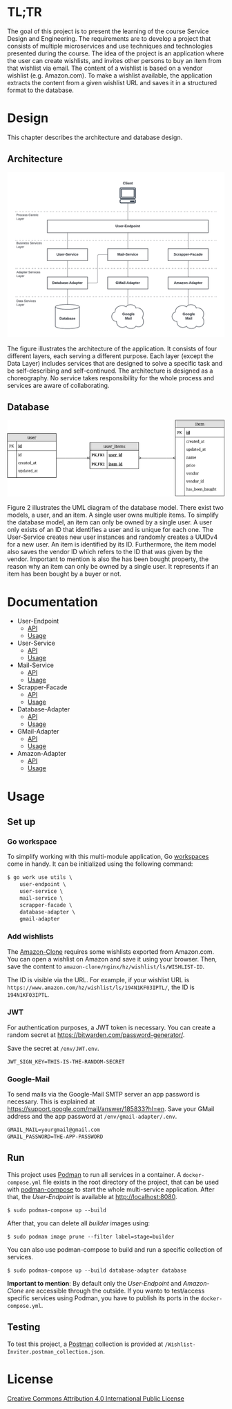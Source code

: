# TL;TR

The goal of this project is to present the learning of the course Service Design
and Engineering. The requirements are to develop a project that consists of 
multiple microservices and use techniques and technologies presented during the
course. The idea of the project is an application where the user can create
wishlists, and invites other persons to buy an item from that wishlist via 
email. The content of a wishlist is based on a vendor wishlist (e.g. 
Amazon.com). To make a wishlist available, the application extracts the content 
from a given wishlist URL and saves it in a structured format to the database.

# Design

This chapter describes the architecture and database design.

## Architecture

![architecture](./docs/img/architecture.png)

The figure illustrates the architecture of the application. It consists of four 
different layers, each serving a different purpose. Each layer (except the Data 
Layer) includes services that are designed to solve a specific task and be 
self-describing and self-continued. The architecture is designed as a 
choreography. No service takes responsibility for the whole process and services 
are aware of collaborating.

## Database

![database](./docs/img/erm.png)

Figure 2 illustrates the UML diagram of the database model. There exist two 
models, a user, and an item. A single user owns multiple items. To simplify the 
database model, an item can only be owned by a single user. A user only exists 
of an ID that identifies a user and is unique for each one. The User-Service 
creates new user instances and randomly creates a UUIDv4 for a new user. An item 
is identified by its ID. Furthermore, the item model also saves the vendor ID 
which refers to the ID that was given by the vendor. Important to mention is 
also the has been bought property, the reason why an item can only be owned by a
single user. It represents if an item has been bought by a buyer or not.

# Documentation

-   User-Endpoint
    -   [API](./docs/user-endpoint.md)
    -   [Usage](./user-endpoint/Readme.md)
-   User-Service
    -   [API](./docs/user-service.md)
    -   [Usage](./user-service/Readme.md)
-   Mail-Service
    -   [API](./docs/mail-service.md)
    -   [Usage](./mail-service/Readme.md)
-   Scrapper-Facade
    -   [API](./docs/scrapper-facade.md)
    -   [Usage](./scrapper-facade/Readme.md)
-   Database-Adapter
    -   [API](./docs/database-adapter.md)
    -   [Usage](./database-adapter/Readme.md)
-   GMail-Adapter
    -   [API](./docs/gmail-adapter.md)
    -   [Usage](./gmail-adapter/Readme.md)
-   Amazon-Adapter
    -   [API](./docs/amazon-adapter.md)
    -   [Usage](./amazon-adapter/Readme.md)

# Usage

## Set up

### Go workspace

To simplify working with this multi-module application, Go 
[workspaces](https://go.dev/blog/get-familiar-with-workspaces) come in handy. It
can be initialized using the following command:

```
$ go work use utils \
    user-endpoint \
    user-service \
    mail-service \
    scrapper-facade \
    database-adapter \
    gmail-adapter
```

### Add wishlists

The [Amazon-Clone](./amazon-clone/) requires some wishlists exported from
Amazon.com. You can open a wishlist on Amazon and save it using your browser.
Then, save the content to `amazon-clone/nginx/hz/wishlist/ls/WISHLIST-ID`.

The ID is visible via the URL. For example, if your wishlist URL is
`https://www.amazon.com/hz/wishlist/ls/194N1KF03IPTL/`, the ID is 
`194N1KF03IPTL`.

### JWT

For authentication purposes, a JWT token is necessary. You can create a random
secret at https://bitwarden.com/password-generator/.

Save the secret at `/env/JWT.env`.

```
JWT_SIGN_KEY=THIS-IS-THE-RANDOM-SECRET
```

### Google-Mail

To send mails via the Google-Mail SMTP server an app password is necessary. This 
is explained at https://support.google.com/mail/answer/185833?hl=en. Save your 
GMail address and the app password at `/env/gmail-adapter/.env`.

```
GMAIL_MAIL=yourgmail@gmail.com
GMAIL_PASSWORD=THE-APP-PASSWORD
```

## Run

This project uses [Podman](https://podman.io/) to run all services in a 
container. A `docker-compose.yml` file exists in the root directory of the 
project, that can be used with 
[podman-compose](https://github.com/containers/podman-compose) to start the 
whole multi-service application. After that, the _User-Endpoint_ is available at 
[http://localhost:8080](http://localhost:8080).

```
$ sudo podman-compose up --build
```

After that, you can delete all _builder_ images using:

```
$ sudo podman image prune --filter label=stage=builder
```

You can also use podman-compose to build and run a specific collection of 
services.

```
$ sudo podman-compose up --build database-adapter database
```

**Important to mention**: By default only the _User-Endpoint_ and _Amazon-Clone_
are accessible through the outside. If you wanto to test/access specific 
services using Podman, you have to publish its ports in the 
`docker-compose.yml`.

## Testing

To test this project, a [Postman](https://www.postman.com/) collection is 
provided at `/Wishlist-Inviter.postman_collection.json`.

# License

[Creative Commons Attribution 4.0 International Public License](./LICENSE)
